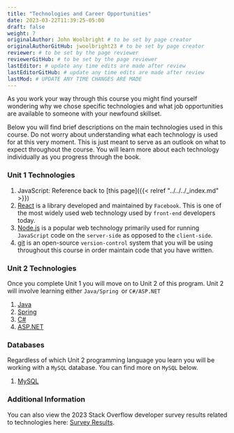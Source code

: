 ```yaml
---
title: "Technologies and Career Opportunities"
date: 2023-03-22T11:39:25-05:00
draft: false
weight: 7
originalAuthor: John Woolbright # to be set by page creator
originalAuthorGitHub: jwoolbright23 # to be set by page creator
reviewer: # to be set by the page reviewer
reviewerGitHub: # to be set by the page reviewer
lastEditor: # update any time edits are made after review
lastEditorGitHub: # update any time edits are made after review
lastMod: # UPDATE ANY TIME CHANGES ARE MADE
---
```


As you work your way through this course you might find yourself wondering why we chose specific technologies and what job opportunities are available to someone with your newfound skillset.

Below you will find brief descriptions on the main technologies used in this course. Do not worry about understanding what each technology is used for at this very moment. This is just meant to serve as an outlook on what to expect throughout the course. You will learn more about each technology individually as you progress through the book.

### Unit 1 Technologies
1. JavaScript: Reference back to [this page]({{< relref "../../../_index.md" >}})
1. [React](https://react.dev/) is a library developed and maintained by `Facebook`. This is one of the most widely used web technology used by `front-end` developers today.
1. [Node.js](https://nodejs.org/en/about) is a popular web technology primarily used for running `JavaScript` code on the `server-side` as opposed to the `client-side`.
1. [git](https://git-scm.com/) is an open-source `version-control` system that you will be using throughout this course in order maintain code that you have written.

### Unit 2 Technologies
Once you complete Unit 1 you will move on to Unit 2 of this program. Unit 2 will involve learning either `Java/Spring `or `C#/ASP.NET`
1. [Java](https://education.launchcode.org/java-web-dev-curriculum/index.html)
1. [Spring](https://spring.io/why-spring)
1. [C#](https://education.launchcode.org/csharp-web-dev-curriculum/index.html)
1. [ASP.NET](https://dotnet.microsoft.com/en-us/learn/aspnet/what-is-aspnet)

### Databases
Regardless of which Unit 2 programming language you learn you will be working with a `MySQL` database. You can find more on `MySQL` below.
1. [MySQL](https://www.mysql.com/why-mysql/)

### Additional Information
You can also view the 2023 Stack Overflow developer survey results related to technologies here: [Survey Results](https://survey.stackoverflow.co/2023/#most-popular-technologies-language).